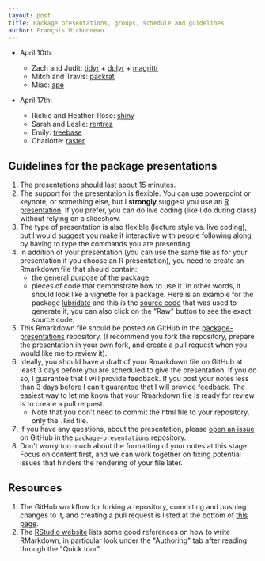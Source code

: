 ```yaml
---
layout: post
title: Package presentations, groups, schedule and guidelines
author: François Michonneau
---
```


* April 10th:
  - Zach and Judit:
  [tidyr](http://cran.r-project.org/web/packages/tidyr/index.html) +
  [dplyr](http://cran.r-project.org/web/packages/dplyr/index.html) +
  [magrittr](http://cran.r-project.org/web/packages/magrittr/index.html)
  - Mitch and Travis: [packrat](http://cran.r-project.org/web/packages/packrat/index.html)
  - Miao: [ape](http://cran.r-project.org/web/packages/ape/index.html)

* April 17th:
  - Richie and Heather-Rose: [shiny](http://cran.r-project.org/web/packages/shiny/index.html)
  - Sarah and Leslie: [rentrez](http://cran.r-project.org/web/packages/rentrez/index.html)
  - Emily: [treebase](cran.r-project.org/web/packages/treebase/index.html)
  - Charlotte: [raster](http://cran.r-project.org/web/packages/raster/)

## Guidelines for the package presentations

1. The presentations should last about 15 minutes.
1. The support for the presentation is flexible. You can use powerpoint or
   keynote, or something else, but I **strongly** suggest you use an
   [R presentation](https://support.rstudio.com/hc/en-us/articles/200486468-Authoring-R-Presentations). If
   you prefer, you can do live coding (like I do during class) without relying
   on a slideshow.
1. The type of presentation is also flexible (lecture style vs. live coding),
   but I would suggest you make it interactive with people following along by
   having to type the commands you are presenting.
1. In addition of your presentation (you can use the same file as for your
   presentation if you choose an R presentation), you need to create an
   Rmarkdown file that should contain:
   - the general purpose of the package;
   - pieces of code that demonstrate how to use it.  In other words, it should
   look like a vignette for a package. Here is an example for the package
   [lubridate](http://cran.r-project.org/web/packages/lubridate/vignettes/lubridate.html)
   and this is the
   [source code](https://github.com/hadley/lubridate/blob/master/vignettes/lubridate.Rmd)
   that was used to generate it, you can also click on the "Raw" button to see
   the exact source code.
1. This Rmarkdown file should be posted on GitHub in the
   [package-presentations](https://github.com/r-bio/package-presentations)
   repository. (I recommend you fork the repository, prepare the presentation in
   your own fork, and create a pull request when you would like me to review
   it).
1. Ideally, you should have a draft of your Rmarkdown file on GitHub at least 3
   days before you are scheduled to give the presentation. If you do so, I
   guarantee that I will provide feedback. If you post your notes less than 3
   days before I can't guarantee that I will provide feedback. The easiest way
   to let me know that your Rmarkdown file is ready for review is to create a
   pull request.
   - Note that you don't need to commit the html file to your repository, only
     the `.Rmd` file.
1. If you have any questions, about the presentation, please
   [open an issue](https://github.com/r-bio/package-presentations/issues/new) on GitHub in
   the `package-presentations` repository.
1. Don't worry too much about the formatting of your notes at this stage. Focus
   on content first, and we can work together on fixing potential issues that
   hinders the rendering of your file later.

## Resources

1. The GitHub workflow for forking a repository, commiting and pushing changes
   to it, and creating a pull request is listed at the bottom of
   [this page](http://r-bio.github.io/intro-git-rstudio/).
1. The [RStudio website](http://rmarkdown.rstudio.com/) lists some good
   references on how to write RMarkdown, in particular look under the
   "Authoring" tab after reading through the "Quick tour".
